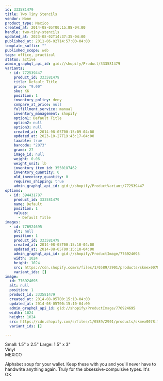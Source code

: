 ```yaml
---
id: 333581479
title: Two Tiny Stencils
vendor: None
product_type: Mexico
created_at: 2014-08-05T00:15:08-04:00
handle: two-tiny-stencils
updated_at: 2023-08-02T14:37:35-04:00
published_at: 2011-06-02T14:57:00-04:00
template_suffix: ""
published_scope: web
tags: office, practical
status: active
admin_graphql_api_id: gid://shopify/Product/333581479
variants:
  - id: 772539447
    product_id: 333581479
    title: Default Title
    price: "9.00"
    sku: K6
    position: 1
    inventory_policy: deny
    compare_at_price: null
    fulfillment_service: manual
    inventory_management: shopify
    option1: Default Title
    option2: null
    option3: null
    created_at: 2014-08-05T00:15:09-04:00
    updated_at: 2023-10-27T19:43:17-04:00
    taxable: true
    barcode: "2073"
    grams: 27
    image_id: null
    weight: 0.06
    weight_unit: lb
    inventory_item_id: 3550187462
    inventory_quantity: 0
    old_inventory_quantity: 0
    requires_shipping: true
    admin_graphql_api_id: gid://shopify/ProductVariant/772539447
options:
  - id: 394431787
    product_id: 333581479
    name: Default
    position: 1
    values:
      - Default Title
images:
  - id: 776924695
    alt: null
    position: 1
    product_id: 333581479
    created_at: 2014-08-05T00:15:10-04:00
    updated_at: 2014-08-05T00:15:10-04:00
    admin_graphql_api_id: gid://shopify/ProductImage/776924695
    width: 1024
    height: 1024
    src: https://cdn.shopify.com/s/files/1/0589/2901/products/skmex0078.tif_1.jpeg?v=1407212110
    variant_ids: []
image:
  id: 776924695
  alt: null
  position: 1
  product_id: 333581479
  created_at: 2014-08-05T00:15:10-04:00
  updated_at: 2014-08-05T00:15:10-04:00
  admin_graphql_api_id: gid://shopify/ProductImage/776924695
  width: 1024
  height: 1024
  src: https://cdn.shopify.com/s/files/1/0589/2901/products/skmex0078.tif_1.jpeg?v=1407212110
  variant_ids: []

---
```


Small: 1.5" x 2.5" Large: 1.5" x 3"  
Vinyl  
MEXICO

Alphabet soup for your wallet. Keep these with you and you'll never have to handwrite anything again. Truly for the obsessive-compulsive types. It's OK.